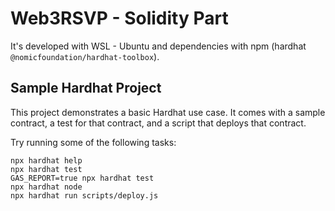 # Web3RSVP - Solidity Part

It's developed with WSL - Ubuntu and dependencies with npm (hardhat `@nomicfoundation/hardhat-toolbox`).

## Sample Hardhat Project

This project demonstrates a basic Hardhat use case. It comes with a sample contract, a test for that contract, and a script that deploys that contract.

Try running some of the following tasks:

```shell
npx hardhat help
npx hardhat test
GAS_REPORT=true npx hardhat test
npx hardhat node
npx hardhat run scripts/deploy.js
```
